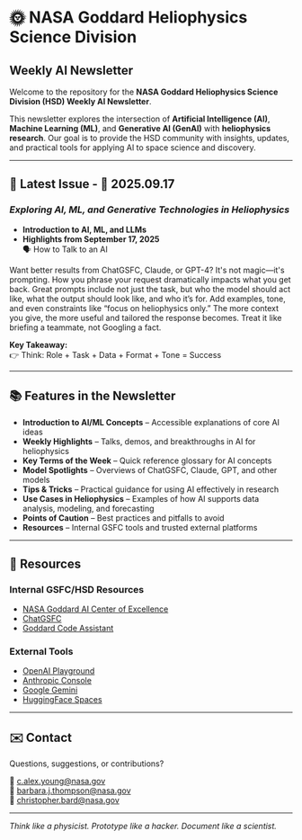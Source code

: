 # 🌞 NASA Goddard Heliophysics Science Division  
## Weekly AI Newsletter  

Welcome to the repository for the **NASA Goddard Heliophysics Science Division (HSD) Weekly AI Newsletter**.  

This newsletter explores the intersection of **Artificial Intelligence (AI)**, **Machine Learning (ML)**, and **Generative AI (GenAI)** with **heliophysics research**. Our goal is to provide the HSD community with insights, updates, and practical tools for applying AI to space science and discovery.  

---

## 🚀 Latest Issue  - 🔆 2025.09.17

### *Exploring AI, ML, and Generative Technologies in Heliophysics*  

- **Introduction to AI, ML, and LLMs**  
- **Highlights from September 17, 2025**  
🗣️ How to Talk to an AI

Want better results from ChatGSFC, Claude, or GPT-4? It's not magic—it's prompting. How you phrase your request dramatically impacts what you get back. Great prompts include not just the task, but who the model should act like, what the output should look like, and who it’s for. Add examples, tone, and even constraints like “focus on heliophysics only.” The more context you give, the more useful and tailored the response becomes. Treat it like briefing a teammate, not Googling a fact.

**Key Takeaway:**  
👉 Think: Role + Task + Data + Format + Tone = Success

---

## 📚 Features in the Newsletter  

- **Introduction to AI/ML Concepts** – Accessible explanations of core AI ideas  
- **Weekly Highlights** – Talks, demos, and breakthroughs in AI for heliophysics  
- **Key Terms of the Week** – Quick reference glossary for AI concepts  
- **Model Spotlights** – Overviews of ChatGSFC, Claude, GPT, and other models  
- **Tips & Tricks** – Practical guidance for using AI effectively in research  
- **Use Cases in Heliophysics** – Examples of how AI supports data analysis, modeling, and forecasting  
- **Points of Caution** – Best practices and pitfalls to avoid  
- **Resources** – Internal GSFC tools and trusted external platforms  

---

## 🧰 Resources  

### Internal GSFC/HSD Resources
- [NASA Goddard AI Center of Excellence](https://nasa.sharepoint.com/sites/GSFC-AI)  
- [ChatGSFC](https://nasa.sharepoint.com/sites/GSFC-AI/SitePages/ChatGSFC.aspx)  
- [Goddard Code Assistant](https://nasa.sharepoint.com/sites/GSFC-AI/SitePages/GSFC-Code-Assistant.aspx)  

### External Tools
- [OpenAI Playground](https://platform.openai.com/playground)  
- [Anthropic Console](https://claude.ai)  
- [Google Gemini](https://ai.google.dev/)  
- [HuggingFace Spaces](https://huggingface.co/spaces)  

---

## ✉️ Contact  

Questions, suggestions, or contributions?  

📧 [c.alex.young@nasa.gov](mailto:c.alex.young@nasa.gov)  
📧 [barbara.j.thompson@nasa.gov](mailto:barbara.j.thompson@nasa.gov)  
📧 [christopher.bard@nasa.gov](mailto:christopher.bard@nasa.gov)  

---

*Think like a physicist. Prototype like a hacker. Document like a scientist.*  
